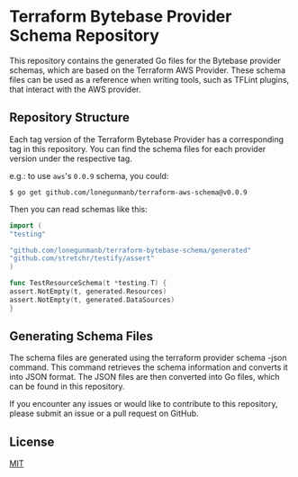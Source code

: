 # Terraform Bytebase Provider Schema Repository

This repository contains the generated Go files for the Bytebase provider schemas, which are based on the Terraform AWS Provider. These schema files can be used as a reference when writing tools, such as TFLint plugins, that interact with the AWS provider.

## Repository Structure

Each tag version of the Terraform Bytebase Provider has a corresponding tag in this repository. You can find the schema files for each provider version under the respective tag.

e.g.: to use `aws`'s `0.0.9` schema, you could:

```shell
$ go get github.com/lonegunmanb/terraform-aws-schema@v0.0.9
```

Then you can read schemas like this:

```go
import (
"testing"

"github.com/lonegunmanb/terraform-bytebase-schema/generated"
"github.com/stretchr/testify/assert"
)

func TestResourceSchema(t *testing.T) {
assert.NotEmpty(t, generated.Resources)
assert.NotEmpty(t, generated.DataSources)
}
```

## Generating Schema Files

The schema files are generated using the terraform provider schema -json command. This command retrieves the schema information and converts it into JSON format. The JSON files are then converted into Go files, which can be found in this repository.

If you encounter any issues or would like to contribute to this repository, please submit an issue or a pull request on GitHub.

## License

[MIT](LICENSE)
